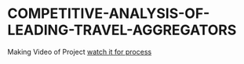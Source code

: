 # COMPETITIVE-ANALYSIS-OF-LEADING-TRAVEL-AGGREGATORS



Making Video of Project   [watch it for process](https://clipchamp.com/watch/2A3dZuXVvxS)
